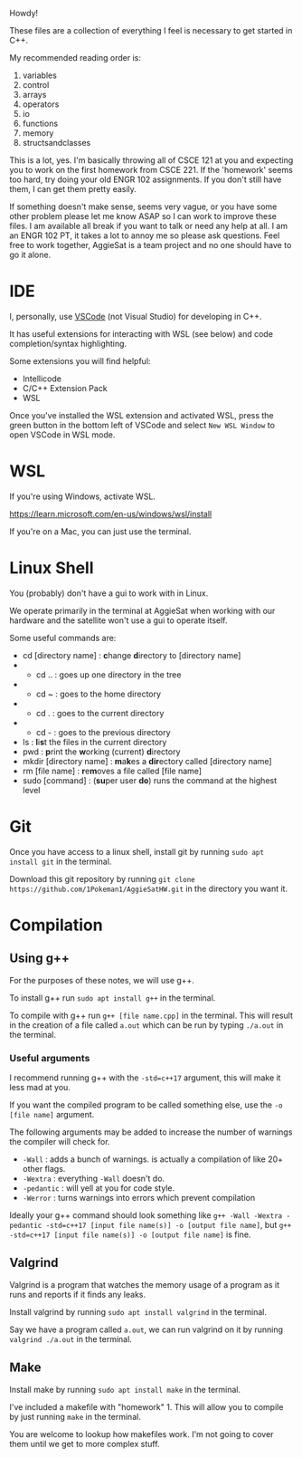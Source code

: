 Howdy!

These files are a collection of everything I feel is necessary to get started in C++.

My recommended reading order is:
1. variables
2. control
3. arrays
4. operators
5. io
6. functions
7. memory
8. structsandclasses

This is a lot, yes.
I'm basically throwing all of CSCE 121 at you and expecting you to work on the first homework from CSCE 221.
If the 'homework' seems too hard, try doing your old ENGR 102 assignments. If you don't still have them, I can get them pretty easily.

If something doesn't make sense, seems very vague, or you have some other problem please let me know ASAP so I can work to improve these files.
I am available all break if you want to talk or need any help at all. I am an ENGR 102 PT, it takes a lot to annoy me so please ask questions.
Feel free to work together, AggieSat is a team project and no one should have to go it alone.

# IDE

I, personally, use [VSCode](https://code.visualstudio.com/) (not Visual Studio) for developing in C++.

It has useful extensions for interacting with WSL (see below) and code completion/syntax highlighting.

Some extensions you will find helpful:
- Intellicode
- C/C++ Extension Pack
- WSL

Once you've installed the WSL extension and activated WSL,
press the green button in the bottom left of VSCode and select `New WSL Window` to open VSCode in WSL mode.

# WSL

If you're using Windows, activate WSL.

https://learn.microsoft.com/en-us/windows/wsl/install

If you're on a Mac, you can just use the terminal.


# Linux Shell

You (probably) don't have a gui to work with in Linux.

We operate primarily in the terminal at AggieSat when working with our hardware and the satellite won't use a gui to operate itself.

Some useful commands are:
- cd [directory name] : **c**hange **d**irectory to [directory name]
- - cd .. : goes up one directory in the tree
- - cd ~ : goes to the home directory
- - cd . : goes to the current directory
- - cd - : goes to the previous directory
- ls : **l**i**s**t the files in the current directory
- pwd : **p**rint the **w**orking (current) **d**irectory
- mkdir [directory name] : **m**a**k**es a **dir**ectory called [directory name]
- rm [file name] : **r**e**m**oves a file called [file name]
- sudo [command] : (**su**per user **do**) runs the command at the highest level


# Git

Once you have access to a linux shell, install git by running `sudo apt install git` in the terminal.

Download this git repository by running `git clone https://github.com/1Pokeman1/AggieSatHW.git` in the directory you want it.

# Compilation

## Using g++

For the purposes of these notes, we will use g++.

To install g++ run `sudo apt install g++` in the terminal.

To compile with g++ run `g++ [file name.cpp]` in the terminal.
This will result in the creation of a file called `a.out` which can be run by typing `./a.out` in the terminal.

### Useful arguments

I recommend running g++ with the `-std=c++17` argument, this will make it less mad at you.

If you want the compiled program to be called something else, use the `-o [file name]` argument.

The following arguments may be added to increase the number of warnings the compiler will check for.
- `-Wall` : adds a bunch of warnings. is actually a compilation of like 20+ other flags.
- `-Wextra` : everything `-Wall` doesn't do.
- `-pedantic` : will yell at you for code style.
- `-Werror` : turns warnings into errors which prevent compilation

Ideally your g++ command should look something like `g++ -Wall -Wextra -pedantic -std=c++17 [input file name(s)] -o [output file name]`,
but `g++ -std=c++17 [input file name(s)] -o [output file name]` is fine.

## Valgrind

Valgrind is a program that watches the memory usage of a program as it runs and reports if it finds any leaks.

Install valgrind by running `sudo apt install valgrind` in the terminal.

Say we have a program called `a.out`, we can run valgrind on it by running `valgrind ./a.out` in the terminal.

## Make

Install make by running `sudo apt install make` in the terminal.

I've included a makefile with "homework" 1. This will allow you to compile by just running `make` in the terminal.

You are welcome to lookup how makefiles work. I'm not going to cover them until we get to more complex stuff.
